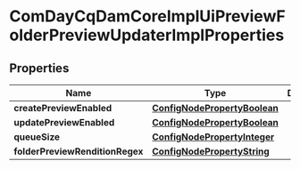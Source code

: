 

# ComDayCqDamCoreImplUiPreviewFolderPreviewUpdaterImplProperties

## Properties

Name | Type | Description | Notes
------------ | ------------- | ------------- | -------------
**createPreviewEnabled** | [**ConfigNodePropertyBoolean**](ConfigNodePropertyBoolean.md) |  |  [optional]
**updatePreviewEnabled** | [**ConfigNodePropertyBoolean**](ConfigNodePropertyBoolean.md) |  |  [optional]
**queueSize** | [**ConfigNodePropertyInteger**](ConfigNodePropertyInteger.md) |  |  [optional]
**folderPreviewRenditionRegex** | [**ConfigNodePropertyString**](ConfigNodePropertyString.md) |  |  [optional]



